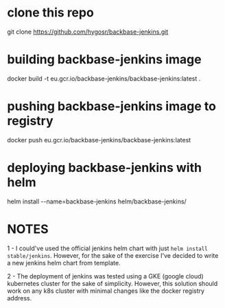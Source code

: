 # clone this repo
git clone https://github.com/hygosr/backbase-jenkins.git

# building backbase-jenkins image
docker build -t eu.gcr.io/backbase-jenkins/backbase-jenkins:latest .

# pushing backbase-jenkins image to registry
docker push eu.gcr.io/backbase-jenkins/backbase-jenkins:latest

# deploying backbase-jenkins with helm
helm install --name=backbase-jenkins helm/backbase-jenkins/


# NOTES

1 - I could've used the official jenkins helm chart with just `helm install stable/jenkins`. However, for the sake of the exercise I've decided to write a new jenkins helm chart from template.

2 - The deployment of jenkins was tested using a GKE (google cloud) kubernetes cluster for the sake of simplicity. However, this solution should work on any k8s cluster with minimal changes like the docker registry address.
